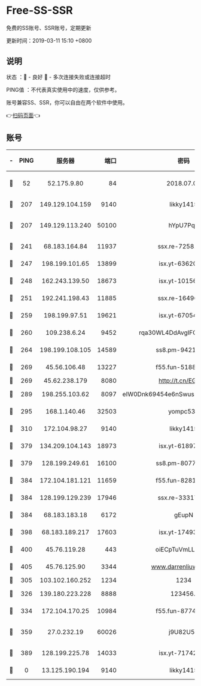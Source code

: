 # Free-SS-SSR

免费的SS账号、SSR账号，定期更新

更新时间：2019-03-11 15:10 +0800

## 说明

状态     ：🙂 - 良好 🙁 - 多次连接失败或连接超时

PING值   ：不代表真实使用中的速度，仅供参考。

账号兼容SS、SSR，你可以自由在两个软件中使用。

👉[扫码页面](https://liesauer.github.io/Free-SS-SSR/)👈

## 账号

|-|PING|服务器|端口|密码|加密方式|区域|
|:----:|:----:|:-----:|-----:|:----:|:----:|:----:|
|🙂|52|52.175.9.80|84|2018.07.07|chacha20-ietf-poly1305|HK|
|🙂|207|149.129.104.159|9140|likky1415|aes-256-cfb|HK|
|🙂|207|149.129.113.240|50100|hYpU7PqP|chacha20-ietf-poly1305|CN|
|🙂|241|68.183.164.84|11937|ssx.re-72581382|aes-256-cfb|US|
|🙂|247|198.199.101.65|13899|isx.yt-63620378|aes-256-cfb|US|
|🙂|248|162.243.139.50|18673|isx.yt-10156175|aes-256-cfb|US|
|🙂|251|192.241.198.43|11885|ssx.re-16496938|aes-256-cfb|US|
|🙂|259|198.199.97.51|19621|isx.yt-67054944|aes-256-cfb|US|
|🙂|260|109.238.6.24|9452|rqa30WL4DdAvgIFG6Fs3znzTa|aes-256-cfb|FR|
|🙂|264|198.199.108.105|14589|ss8.pm-94215844|aes-256-cfb|US|
|🙂|269|45.56.106.48|13227|f55.fun-51885507|aes-256-cfb|US|
|🙂|269|45.62.238.179|8080|http://t.cn/EGJIyrl|rc4-md5|CA|
|🙂|289|198.255.103.62|8097|eIW0Dnk69454e6nSwuspv9DmS201tQ0D|aes-256-cfb|US|
|🙂|295|168.1.140.46|32503|yompc535|aes-256-cfb|AU|
|🙂|310|172.104.98.27|9140|likky1415|aes-256-cfb|JP|
|🙂|379|134.209.104.143|18973|isx.yt-61897203|aes-256-cfb|SG|
|🙂|379|128.199.249.61|16100|ss8.pm-80771462|aes-256-cfb|SG|
|🙂|384|172.104.181.121|11659|f55.fun-82812137|aes-256-cfb|SG|
|🙂|384|128.199.129.239|17946|ssx.re-33317571|aes-256-cfb|SG|
|🙂|384|68.183.183.18|6172|gEupN|aes-256-cfb|SG|
|🙂|398|68.183.189.217|17603|isx.yt-17493612|aes-256-cfb|SG|
|🙂|400|45.76.119.28|443|oiECpTuVmLLxk4Ts|aes-256-cfb|AU|
|🙂|405|45.76.125.90|3344|www.darrenliuwei.com|aes-256-cfb|AU|
|🙂|305|103.102.160.252|1234|1234|rc4-md5|JP|
|🙂|326|139.180.223.228|8888|123456..|aes-256-cfb|JP|
|🙂|334|172.104.170.25|10984|f55.fun-87743875|aes-256-cfb|SG|
|🙂|359|27.0.232.19|60026|j9U82U53|xchacha20-ietf-poly1305|HK|
|🙁|389|128.199.225.78|14033|isx.yt-71742892|aes-256-cfb|SG|
|🙁|0|13.125.190.194|9140|likky1415|aes-256-cfb|KR|
